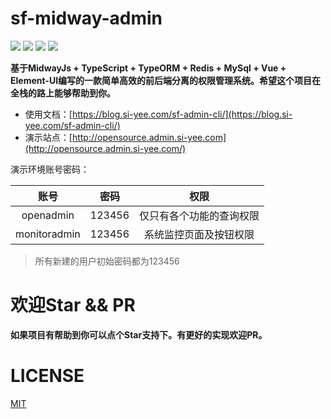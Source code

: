 # sf-midway-admin

![](https://img.shields.io/github/commit-activity/m/hackycy/sf-midway-admin) ![](https://img.shields.io/github/license/hackycy/sf-midway-admin) ![](https://img.shields.io/github/repo-size/hackycy/sf-midway-admin) ![](https://img.shields.io/github/languages/top/hackycy/sf-midway-admin)

**基于MidwayJs + TypeScript + TypeORM + Redis + MySql + Vue + Element-UI编写的一款简单高效的前后端分离的权限管理系统。希望这个项目在全栈的路上能够帮助到你。**

- 使用文档：[https://blog.si-yee.com/sf-admin-cli/](https://blog.si-yee.com/sf-admin-cli/)
- 演示站点：[http://opensource.admin.si-yee.com](http://opensource.admin.si-yee.com/)

演示环境账号密码：

|     账号     |  密码  |           权限           |
| :----------: | :----: | :----------------------: |
|  openadmin   | 123456 | 仅只有各个功能的查询权限 |
| monitoradmin | 123456 |  系统监控页面及按钮权限  |

> 所有新建的用户初始密码都为123456

# 欢迎Star && PR

**如果项目有帮助到你可以点个Star支持下。有更好的实现欢迎PR。**

# LICENSE

[MIT](LICENSE)

